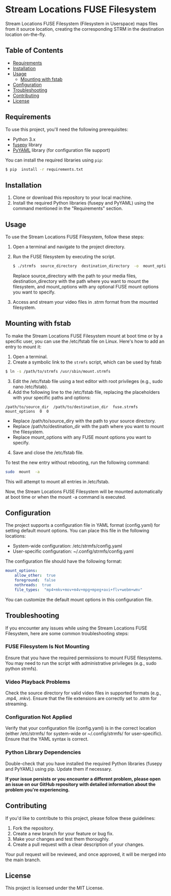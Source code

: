 
# Stream Locations FUSE Filesystem

Stream Locations FUSE Filesystem (Filesystem in Userspace) maps files from it source location, creating the corresponding STRM in the destination location on-the-fly.

## Table of Contents

-  [Requirements](#requirements)
-  [Installation](#installation)
-  [Usage](#usage)
	-  [Mounting with fstab](#mounting-with-fstab)
-  [Configuration](#configuration)
-  [Troubleshooting](#troubleshooting)
-  [Contributing](#contributing)
-  [License](#license)

## Requirements

To use this project, you'll need the following prerequisites:

- Python 3.x
-  [fusepy](https://github.com/fusepy/fusepy) library
-  [PyYAML](https://pyyaml.org/) library (for configuration file support)

You can install the required libraries using `pip`:
```bash
$ pip  install -r requirements.txt
```

## Installation

1. Clone or download this repository to your local machine.
2. Install the required Python libraries (fusepy and PyYAML) using the command mentioned in the "Requirements" section.

## Usage

To use the Stream Locations FUSE Filesystem, follow these steps:

1. Open a terminal and navigate to the project directory.
2. Run the FUSE filesystem by executing the script.
	```bash
	$ ./strmfs  source_directory  destination_directory  -o  mount_options
	```
	Replace source_directory with the path to your media files, destination_directory with the path where you want to mount the filesystem, and mount_options with any optional FUSE mount options you want to specify.

3. Access and stream your video files in .strm format from the mounted filesystem.

## Mounting with fstab

To make the Stream Locations FUSE Filesystem mount at boot time or by a specific user, you can use the /etc/fstab file on Linux. Here's how to add an entry to mount it:

1. Open a terminal.
2. Create a symbolic link to the `strmfs` script, which can be used by fstab
```bash
$ ln -s /path/to/strmfs /usr/sbin/mount.strmfs
```
3. Edit the /etc/fstab file using a text editor with root privileges (e.g., sudo nano /etc/fstab).
4. Add the following line to the /etc/fstab file, replacing the placeholders with your specific paths and options:

```vim
/path/to/source_dir  /path/to/destination_dir  fuse.strmfs  mount_options  0  0
```

* Replace /path/to/source_diry with the path to your source directory.
* Replace /path/to/destination_dir with the path where you want to mount the filesystem.
* Replace mount_options with any FUSE mount options you want to specify.

4. Save and close the /etc/fstab file.

To test the new entry without rebooting, run the following command:

```bash
sudo  mount  -a
```

This will attempt to mount all entries in /etc/fstab.

Now, the Stream Locations FUSE Filesystem will be mounted automatically at boot time or when the mount -a command is executed.

## Configuration

The project supports a configuration file in YAML format (config.yaml) for setting default mount options. You can place this file in the following locations:

* System-wide configuration: /etc/strmfs/config.yaml
* User-specific configuration: ~/.config/strmfs/config.yaml

The configuration file should have the following format:

```yaml
mount_options:
    allow_other:  true
    foreground:  false
    nothreads:  true
    file_types:  "mp4+mkv+mov+m4v+mpg+mpeg+avi+flv+webm+wmv"
```

You can customize the default mount options in this configuration file.

## Troubleshooting

If you encounter any issues while using the Stream Locations FUSE Filesystem, here are some common troubleshooting steps:

### FUSE Filesystem Is Not Mounting

Ensure that you have the required permissions to mount FUSE filesystems. You may need to run the script with administrative privileges (e.g., sudo python strmfs).

### Video Playback Problems

Check the source directory for valid video files in supported formats (e.g., .mp4, .mkv). Ensure that the file extensions are correctly set to .strm for streaming.

### Configuration Not Applied

Verify that your configuration file (config.yaml) is in the correct location (either /etc/strmfs/ for system-wide or ~/.config/strmfs/ for user-specific). Ensure that the YAML syntax is correct.

### Python Library Dependencies

Double-check that you have installed the required Python libraries (fusepy and PyYAML) using pip. Update them if necessary.

**If your issue persists or you encounter a different problem, please open an issue on our GitHub repository with detailed information about the problem you're experiencing.**

## Contributing

If you'd like to contribute to this project, please follow these guidelines:

1. Fork the repository.
2. Create a new branch for your feature or bug fix.
3. Make your changes and test them thoroughly.
4. Create a pull request with a clear description of your changes.

Your pull request will be reviewed, and once approved, it will be merged into the main branch.

## License
This project is licensed under the MIT License.
